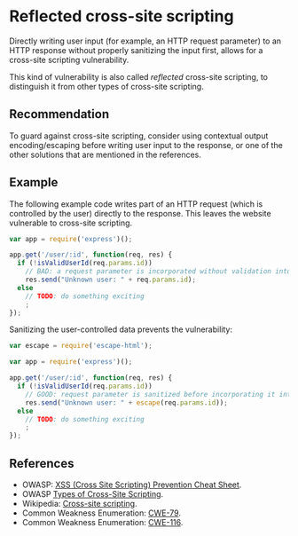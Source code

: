 # Reflected cross-site scripting
Directly writing user input (for example, an HTTP request parameter) to an HTTP response without properly sanitizing the input first, allows for a cross-site scripting vulnerability.

This kind of vulnerability is also called *reflected* cross-site scripting, to distinguish it from other types of cross-site scripting.


## Recommendation
To guard against cross-site scripting, consider using contextual output encoding/escaping before writing user input to the response, or one of the other solutions that are mentioned in the references.


## Example
The following example code writes part of an HTTP request (which is controlled by the user) directly to the response. This leaves the website vulnerable to cross-site scripting.


```javascript
var app = require('express')();

app.get('/user/:id', function(req, res) {
  if (!isValidUserId(req.params.id))
    // BAD: a request parameter is incorporated without validation into the response
    res.send("Unknown user: " + req.params.id);
  else
    // TODO: do something exciting
    ;
});

```
Sanitizing the user-controlled data prevents the vulnerability:


```javascript
var escape = require('escape-html');

var app = require('express')();

app.get('/user/:id', function(req, res) {
  if (!isValidUserId(req.params.id))
    // GOOD: request parameter is sanitized before incorporating it into the response
    res.send("Unknown user: " + escape(req.params.id));
  else
    // TODO: do something exciting
    ;
});

```

## References
* OWASP: [XSS (Cross Site Scripting) Prevention Cheat Sheet](https://cheatsheetseries.owasp.org/cheatsheets/Cross_Site_Scripting_Prevention_Cheat_Sheet.html).
* OWASP [Types of Cross-Site Scripting](https://www.owasp.org/index.php/Types_of_Cross-Site_Scripting).
* Wikipedia: [Cross-site scripting](http://en.wikipedia.org/wiki/Cross-site_scripting).
* Common Weakness Enumeration: [CWE-79](https://cwe.mitre.org/data/definitions/79.html).
* Common Weakness Enumeration: [CWE-116](https://cwe.mitre.org/data/definitions/116.html).
